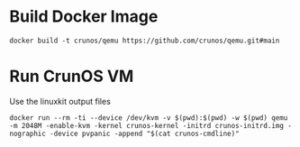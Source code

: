 # Build Docker Image

```
docker build -t crunos/qemu https://github.com/crunos/qemu.git#main
```

# Run CrunOS VM

Use the linuxkit output files
```
docker run --rm -ti --device /dev/kvm -v $(pwd):$(pwd) -w $(pwd) qemu -m 2048M -enable-kvm -kernel crunos-kernel -initrd crunos-initrd.img -nographic -device pvpanic -append "$(cat crunos-cmdline)"
```
